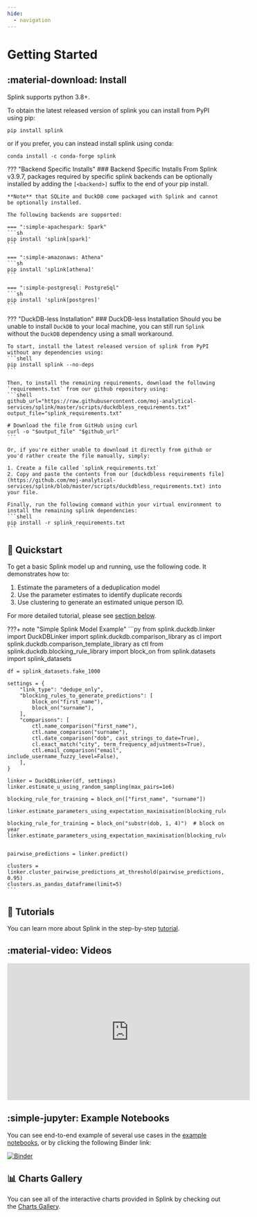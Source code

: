 ```yaml
---
hide:
  - navigation
---
```


# Getting Started

## :material-download: Install
Splink supports python 3.8+.

To obtain the latest released version of splink you can install from PyPI using pip:
```shell
pip install splink
```

or if you prefer, you can instead install splink using conda:
```shell
conda install -c conda-forge splink
```

??? "Backend Specific Installs"
    ### Backend Specific Installs
    From Splink v3.9.7, packages required by specific splink backends can be optionally installed by adding the `[<backend>]` suffix to the end of your pip install.

    **Note** that SQLite and DuckDB come packaged with Splink and cannot be optionally installed.

    The following backends are supported:

    === ":simple-apachespark: Spark"
    ```sh
    pip install 'splink[spark]'
    ```

    === ":simple-amazonaws: Athena"
    ```sh
    pip install 'splink[athena]'
    ```

    === ":simple-postgresql: PostgreSql"
    ```sh
    pip install 'splink[postgres]'
    ```

??? "DuckDB-less Installation"
    ### DuckDB-less Installation
    Should you be unable to install `DuckDB` to your local machine, you can still run `Splink` without the `DuckDB` dependency using a small workaround.

    To start, install the latest released version of splink from PyPI without any dependencies using:
    ```shell
    pip install splink --no-deps
    ```

    Then, to install the remaining requirements, download the following `requirements.txt` from our github repository using:
    ```shell
    github_url="https://raw.githubusercontent.com/moj-analytical-services/splink/master/scripts/duckdbless_requirements.txt"
    output_file="splink_requirements.txt"

    # Download the file from GitHub using curl
    curl -o "$output_file" "$github_url"
    ```

    Or, if you're either unable to download it directly from github or you'd rather create the file manually, simply:

    1. Create a file called `splink_requirements.txt`
    2. Copy and paste the contents from our [duckdbless requirements file](https://github.com/moj-analytical-services/splink/blob/master/scripts/duckdbless_requirements.txt) into your file.

    Finally, run the following command within your virtual environment to install the remaining splink dependencies:
    ```shell
    pip install -r splink_requirements.txt
    ```

## :rocket: Quickstart

To get a basic Splink model up and running, use the following code. It demonstrates how to:

1. Estimate the parameters of a deduplication model
2. Use the parameter estimates to identify duplicate records
3. Use clustering to generate an estimated unique person ID.

For more detailed tutorial, please see [section below](#tutorial).

???+ note "Simple Splink Model Example"
    ```py
    from splink.duckdb.linker import DuckDBLinker
    import splink.duckdb.comparison_library as cl
    import splink.duckdb.comparison_template_library as ctl
    from splink.duckdb.blocking_rule_library import block_on
    from splink.datasets import splink_datasets

    df = splink_datasets.fake_1000

    settings = {
        "link_type": "dedupe_only",
        "blocking_rules_to_generate_predictions": [
            block_on("first_name"),
            block_on("surname"),
        ],
        "comparisons": [
            ctl.name_comparison("first_name"),
            ctl.name_comparison("surname"),
            ctl.date_comparison("dob", cast_strings_to_date=True),
            cl.exact_match("city", term_frequency_adjustments=True),
            ctl.email_comparison("email", include_username_fuzzy_level=False),
        ],
    }

    linker = DuckDBLinker(df, settings)
    linker.estimate_u_using_random_sampling(max_pairs=1e6)

    blocking_rule_for_training = block_on(["first_name", "surname"])

    linker.estimate_parameters_using_expectation_maximisation(blocking_rule_for_training)

    blocking_rule_for_training = block_on("substr(dob, 1, 4)")  # block on year
    linker.estimate_parameters_using_expectation_maximisation(blocking_rule_for_training)


    pairwise_predictions = linker.predict()

    clusters = linker.cluster_pairwise_predictions_at_threshold(pairwise_predictions, 0.95)
    clusters.as_pandas_dataframe(limit=5)
    ```

## :link: Tutorials

You can learn more about Splink in the step-by-step [tutorial](./demos/00_Tutorial_Introduction.ipynb).

## :material-video: Videos

<iframe width="560" height="315" src="https://www.youtube.com/embed/msz3T741KQI" title="YouTube video player" frameborder="0" allow="accelerometer; autoplay; clipboard-write; encrypted-media; gyroscope; picture-in-picture; web-share" allowfullscreen></iframe>

## :simple-jupyter: Example Notebooks

You can see end-to-end example of several use cases in the [example notebooks](./demos/examples/examples_index.md), or by clicking the following Binder link:

[![Binder](https://mybinder.org/badge.svg)](https://mybinder.org/v2/gh/moj-analytical-services/splink_demos/master?urlpath=lab)

## :bar_chart: Charts Gallery

You can see all of the interactive charts provided in Splink by checking out the [Charts Gallery](./charts/index.md).